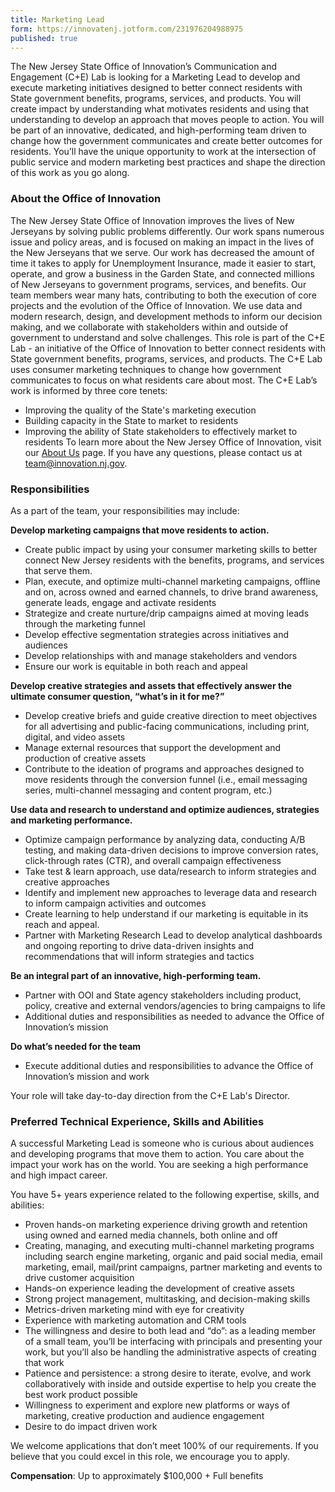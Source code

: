 ```yaml
---
title: Marketing Lead
form: https://innovatenj.jotform.com/231976204988975
published: true
---
```



The New Jersey State Office of Innovation’s Communication and Engagement (C+E) Lab is looking for a Marketing Lead to develop and execute marketing initiatives designed to better connect residents with State government benefits, programs, services, and products. You will create impact by understanding what motivates residents and using that understanding to develop an approach that moves people to action. 
You will be part of an innovative, dedicated, and high-performing team driven to change how the government communicates and create better outcomes for residents. You’ll have the unique opportunity to work at the intersection of public service and modern marketing best practices and shape the direction of this work as you go along. 
 

### About the Office of Innovation

The New Jersey State Office of Innovation improves the lives of New Jerseyans by solving public problems differently. Our work spans numerous issue and policy areas, and is focused on making an impact in the lives of the New Jerseyans that we serve. Our work has decreased the amount of time it takes to apply for Unemployment Insurance, made it easier to start, operate, and grow a business in the Garden State, and connected millions of New Jerseyans to government programs, services, and benefits.
Our team members wear many hats, contributing to both the execution of core projects and the evolution of the Office of Innovation. We use data and modern research, design, and development methods to inform our decision making, and we collaborate with stakeholders within and outside of government to understand and solve challenges. 
This role is part of the C+E Lab - an initiative of the Office of Innovation to better connect residents with State government benefits, programs, services, and products. The C+E Lab uses consumer marketing techniques to change how government communicates to focus on what residents care about most.
The C+E Lab’s work is informed by three core tenets:
- Improving the quality of the State's marketing execution
- Building capacity in the State to market to residents
- Improving the ability of State stakeholders to effectively market to residents
To learn more about the New Jersey Office of Innovation, visit our [About Us](https://innovation.nj.gov/about) page. If you have any questions, please contact us at [team@innovation.nj.gov](mailto:team@innovation.nj.gov).

### Responsibilities

As a part of the team, your responsibilities may include:

**Develop marketing campaigns that move residents to action.**
- Create public impact by using your consumer marketing skills to better connect New Jersey residents with the benefits, programs, and services that serve them.
- Plan, execute, and optimize multi-channel marketing campaigns, offline and on, across owned and earned channels, to drive brand awareness, generate leads, engage and activate residents
- Strategize and create nurture/drip campaigns aimed at moving leads through the marketing funnel
- Develop effective segmentation strategies across initiatives and audiences
- Develop relationships with and manage stakeholders and vendors
- Ensure our work is equitable in both reach and appeal

**Develop creative strategies and assets that effectively answer the ultimate consumer question, “what’s in it for me?”**
- Develop creative briefs and guide creative direction to meet objectives for all advertising and public-­facing communications, including print, digital, and video assets
- Manage external resources that support the development and production of creative assets
- Contribute to the ideation of programs and approaches designed to move residents through the conversion funnel (i.e., email messaging series, multi-channel messaging and content program, etc.)

**Use data and research to understand and optimize audiences, strategies and marketing performance.**
- Optimize campaign performance by analyzing data, conducting A/B testing, and making data-driven decisions to improve conversion rates, click-through rates (CTR), and overall campaign effectiveness
- Take test & learn approach, use data/research to inform strategies and creative approaches
- Identify and implement new approaches to leverage data and research to inform campaign activities and outcomes
- Create learning to help understand if our marketing is equitable in its reach and appeal.
- Partner with Marketing Research Lead to develop analytical dashboards and ongoing reporting to drive data-driven insights and recommendations that will inform strategies and tactics

**Be an integral part of an innovative, high-performing team.**
- Partner with OOI and State agency stakeholders including product, policy, creative and external vendors/agencies to bring campaigns to life
- Additional duties and responsibilities as needed to advance the Office of Innovation’s mission

**Do what’s needed for the team**
- Execute additional duties and responsibilities to advance the Office of Innovation’s mission and work

Your role will take day-to-day direction from the C+E Lab's Director. 

### Preferred Technical Experience, Skills and Abilities

A successful Marketing Lead is someone who is curious about audiences and developing programs that move them to action. You care about the impact your work has on the world. You are seeking a high performance and high impact career.

You have 5+ years experience related to the following expertise, skills, and abilities: 
- Proven hands-on marketing experience driving growth and retention using owned and earned media channels, both online and off
- Creating, managing, and executing multi-channel marketing programs including search engine marketing, organic and paid social media, email marketing, email, mail/print campaigns, partner marketing and events to drive customer acquisition
- Hands-on experience leading the development of creative assets
- Strong project management, multitasking, and decision-making skills
- Metrics-driven marketing mind with eye for creativity
- Experience with marketing automation and CRM tools
- The willingness and desire to both lead and “do”: as a leading member of a small team, you’ll be interfacing with principals and presenting your work, but you’ll also be handling the administrative aspects of creating that work
- Patience and persistence: a strong desire to iterate, evolve, and work collaboratively with inside and outside expertise to help you create the best work product possible
- Willingness to experiment and explore new platforms or ways of marketing, creative production and audience engagement
- Desire to do impact driven work 

We welcome applications that don’t meet 100% of our requirements. If you believe that you could excel in this role, we encourage you to apply.


**Compensation**:  Up to approximately $100,000 + Full benefits
